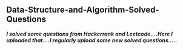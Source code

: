 ## Data-Structure-and-Algorithm-Solved-Questions

***I solved some questions from Hackerrank and Leetcode....Here I uploaded that....I regularly upload some new solved questions.....***
